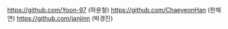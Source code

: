 https://github.com/Yoon-97 (하윤철)
https://github.com/ChaeyeonHan (한채연)
https://github.com/janjinn (박경진)
